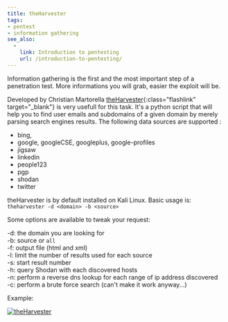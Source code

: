 ```yaml
---
title: theHarvester
tags:
- pentest
- information gathering
see_also:
  -
    link: Introduction to pentesting
    url: /introduction-to-pentesting/
---
```

Information gathering is the first and the most important step of a penetration test. 
More informations you will grab, easier the exploit will be. 

Developed by Christian Martorella [theHarvester](https://code.google.com/p/theharvester/){:class="flashlink" target="_blank"} is very usefull for this task. 
It's a python script that will help you to find user emails and subdomains of a given domain by merely parsing search engines results. 
The following data sources are supported :

- bing,
- google, googleCSE, googleplus, google-profiles
- jigsaw  
- linkedin  
- people123  
- pgp  
- shodan  
- twitter 

theHarvester is by default installed on Kali Linux. Basic usage is:
`theharvester -d <domain> -b <source>`

<!--more-->

Some options are available to tweak your request:

-d: the domain you are looking for  
-b: source or `all`  
-f: output&nbsp;file (html and xml)  
-l: limit the number of results used for each source  
-s: start result number  
-h: query Shodan with&nbsp;each discovered hosts  
-n: perform a reverse dns lookup for each range of ip address discovered  
-c: perform a brute force search (can't make it work anyway...)

Example:

[![theHarvester](/images/theharvester_1.png)](/images/theharvester_1.png)
